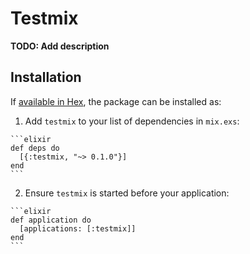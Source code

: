 # Testmix

**TODO: Add description**

## Installation

If [available in Hex](https://hex.pm/docs/publish), the package can be installed as:

  1. Add `testmix` to your list of dependencies in `mix.exs`:

    ```elixir
    def deps do
      [{:testmix, "~> 0.1.0"}]
    end
    ```

  2. Ensure `testmix` is started before your application:

    ```elixir
    def application do
      [applications: [:testmix]]
    end
    ```

